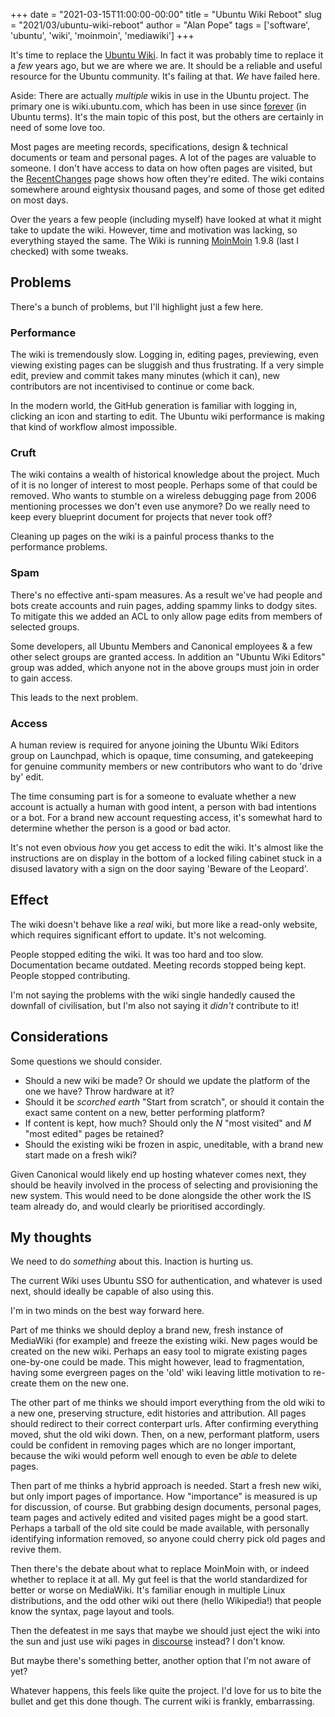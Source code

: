 +++
date = "2021-03-15T11:00:00-00:00"
title = "Ubuntu Wiki Reboot"
slug = "2021/03/ubuntu-wiki-reboot"
author = "Alan Pope"
tags = ['software', 'ubuntu', 'wiki', 'moinmoin', 'mediawiki']
+++

It's time to replace the [Ubuntu Wiki](https://wiki.ubuntu.com/). In fact it was probably time to replace it a *few* years ago, but we are where we are.  It should be a reliable and useful resource for the Ubuntu community. It's failing at that. *We* have failed here.

Aside: There are actually *multiple* wikis in use in the Ubuntu project. The primary one is wiki.ubuntu.com, which has been in use since [forever](https://web.archive.org/web/20040923001032/http://wiki.ubuntu.com/) (in Ubuntu terms). It's the main topic of this post, but the others are certainly in need of some love too.

Most pages are meeting records, specifications, design & technical documents or team and personal pages. A lot of the pages are valuable to someone. I don't have access to data on how often pages are visited, but the [RecentChanges](https://wiki.ubuntu.com/RecentChanges) page shows how often they're edited. The wiki contains somewhere around eightysix thousand pages, and some of those get edited on most days. 

Over the years a few people (including myself) have looked at what it might take to update the wiki. However, time and motivation was lacking, so everything stayed the same. The Wiki is running [MoinMoin](http://moinmo.in/MoinMoinWiki) 1.9.8 (last I checked) with some tweaks.

## Problems

There's a bunch of problems, but I'll highlight just a few here.

### Performance

The wiki is tremendously slow. Logging in, editing pages, previewing, even viewing existing pages can be sluggish and thus frustrating. If a very simple edit, preview and commit takes many minutes (which it can), new contributors are not incentivised to continue or come back.

In the modern world, the GitHub generation is familiar with logging in, clicking an icon and starting to edit. The Ubuntu wiki performance is making that kind of workflow almost impossible.

### Cruft

The wiki contains a wealth of historical knowledge about the project. Much of it is no longer of interest to most people. Perhaps some of that could be removed. Who wants to stumble on a wireless debugging page from 2006 mentioning processes we don't even use anymore? Do we really need to keep every blueprint document for projects that never took off?

Cleaning up pages on the wiki is a painful process thanks to the performance problems.

### Spam

There's no effective anti-spam measures. As a result we've had people and bots create accounts and ruin pages, adding spammy links to dodgy sites. To mitigate this we added an ACL to only allow page edits from members of selected groups. 

Some developers, all Ubuntu Members and Canonical employees & a few other select groups are granted access. In addition an "Ubuntu Wiki Editors" group was added, which anyone not in the above groups must join in order to gain access.

This leads to the next problem.

### Access

A human review is required for anyone joining the Ubuntu Wiki Editors group on Launchpad, which is opaque, time consuming, and gatekeeping for genuine community members or new contributors who want to do 'drive by' edit. 

The time consuming part is for a someone to evaluate whether a new account is actually a human with good intent, a person with bad intentions or a bot. For a brand new account requesting access, it's somewhat hard to determine whether the person is a good or bad actor.

It's not even obvious *how* you get access to edit the wiki. It's almost like the instructions are on display in the bottom of a locked filing cabinet stuck in a disused lavatory with a sign on the door saying 'Beware of the Leopard'.

## Effect

The wiki doesn't behave like a *real* wiki, but more like a read-only website, which requires significant effort to update. It's not welcoming.

People stopped editing the wiki. It was too hard and too slow. Documentation became outdated. Meeting records stopped being kept. People stopped contributing. 

I'm not saying the problems with the wiki single handedly caused the downfall of civilisation, but I'm also not saying it *didn't* contribute to it! 

## Considerations

Some questions we should consider.

 * Should a new wiki be made? Or should we update the platform of the one we have? Throw hardware at it?
 * Should it be *scorched earth* "Start from scratch", or should it contain the exact same content on a new, better performing platform?
 * If content is kept, how much? Should only the *N* "most visited" and *M* "most edited" pages be retained?
 * Should the existing wiki be frozen in aspic, uneditable, with a brand new start made on a fresh wiki?

Given Canonical would likely end up hosting whatever comes next, they should be heavily involved in the process of selecting and provisioning the new system. This would need to be done alongside the other work the IS team already do, and would clearly be prioritised accordingly.

## My thoughts

We need to do *something* about this. Inaction is hurting us.

The current Wiki uses Ubuntu SSO for authentication, and whatever is used next, should ideally be capable of also using this. 

I'm in two minds on the best way forward here. 

Part of me thinks we should deploy a brand new, fresh instance of MediaWiki (for example) and freeze the existing wiki. New pages would be created on the new wiki. Perhaps an easy tool to migrate existing pages one-by-one could be made. This might however, lead to fragmentation, having some evergreen pages on the 'old' wiki leaving little motivation to re-create them on the new one. 

The other part of me thinks we should import everything from the old wiki to a new one, preserving structure, edit histories and attribution. All pages should redirect to their correct conterpart urls. After confirming everything moved, shut the old wiki down. Then, on a new, performant platform, users could be confident in removing pages which are no longer important, because the wiki would peform well enough to even be *able* to delete pages.

Then part of me thinks a hybrid approach is needed. Start a fresh new wiki, but only import pages of importance. How "importance" is measured is up for discussion, of course. But grabbing design documents, personal pages, team pages and actively edited and visited pages might be a good start. Perhaps a tarball of the old site could be made available, with personally identifying information removed, so anyone could cherry pick old pages and revive them.

Then there's the debate about what to replace MoinMoin with, or indeed whether to replace it at all. My gut feel is that the world standardized for better or worse on MediaWiki. It's familiar enough in multiple Linux distributions, and the odd other wiki out there (hello Wikipedia!) that people know the syntax, page layout and tools.

Then the defeatest in me says that maybe we should just eject the wiki into the sun and just use wiki pages in [discourse](https://discourse.ubuntu.com/) instead? I don't know.

But maybe there's something better, another option that I'm not aware of yet?

Whatever happens, this feels like quite the project. I'd love for us to bite the bullet and get this done though. The current wiki is frankly, embarrassing.